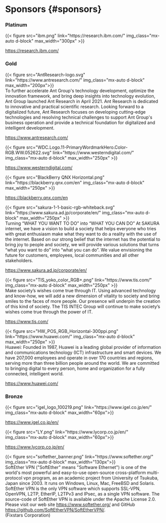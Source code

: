 # Sponsors {#sponsors}

<div class="mb-3 bg-white text-dark">

<h3 class="text-center gradient-platinum p-2 rounded">Platinum</h3>

<div class="row align-items-center">
<div class="col-md-4">
{{< figure src="ibm.png" link="https://research.ibm.com/" img_class="mx-auto d-block" max_width="300px" >}}
</div>
<div class="col-md-8">

https://research.ibm.com/
</div>
</div>

<h3 class="text-center gradient-gold p-2 rounded">Gold</h3>

<div class="row py-4">
<div class="col-md-4 align-self-center">
{{< figure src="AntResearch-logo.svg" link="https://www.antresearch.com/" img_class="mx-auto d-block" max_width="200px">}}
</div>
<div class="col-md-8">
To further accelerate Ant Group's technology development, optimize the innovation framework, and bring deep insights into technology evolution, Ant Group launched Ant Research in April 2021.
Ant Research is dedicated to innovative and practical scientific research. Looking forward to a digitalized future, Ant Research focuses on developing cutting-edge technologies and resolving technical challenges to support Ant Group's business operation and provide a technical foundation for digitalized and intelligent development.

https://www.antresearch.com/
</div>
</div>

<div class="row py-4">
<div class="col-md-4 align-self-center">
{{< figure src="WDC.Logo.11-PrimaryWordmarkHero.Color-RGB.WW.052622.svg" link="https://www.westerndigital.com/" img_class="mx-auto d-block" max_width="250px" >}}
</div>
<div class="col-md-8">

https://www.westerndigital.com/
</div>
</div>

<div class="row py-4">
<div class="col-md-4 align-self-center">
{{< figure src="BlackBerry QNX Horizontal.png" link="https://blackberry.qnx.com/en" img_class="mx-auto d-block" max_width="250px" >}}
</div>
<div class="col-md-8">

https://blackberry.qnx.com/en
</div>
</div>

<div class="row py-4">
<div class="col-md-4 align-self-center">
{{< figure src="sakura-1-1-basic-rgb-whiteback.svg" link="https://www.sakura.ad.jp/corporate/en/" img_class="mx-auto d-block" max_width="250px" >}}
</div>
<div class="col-md-8">
Turning “WHAT YOU WANT TO DO” into “WHAT YOU CAN DO”
At SAKURA internet, we have a vision to build a society that helps everyone who tries with great enthusiasm make what they want to do a reality with the use of the internet. Based on our strong belief that the internet has the potential to bring joy to people and society, we will provide various solutions that turns “what you want to do” into “what you can do”. We value envisioning the future for customers, employees, local communities and all other stakeholders.

https://www.sakura.ad.jp/corporate/en/
</div>
</div>

<div class="row py-4">
<div class="col-md-4 align-self-center">
{{< figure src="TIS_yoko_color_RGB+.png" link="https://www.tis.com/" img_class="mx-auto d-block" max_width="250px" >}}
</div>
<div class="col-md-8">
Make society’s wishes come true through IT.
Using advanced technology and know-how, we will add a new dimension of vitality to society and bring smiles to the faces of more people.
Our presence will underpin the creation of this kind of society.
The TIS INTEC Group will continue to make society’s wishes come true through the power of IT.

https://www.tis.com/
</div>
</div>

<div class="row py-4">
<div class="col-md-4">
{{< figure src="HW_POS_RGB_Horizontal-300ppi.png" link="https://www.huawei.com/" img_class="mx-auto d-block" max_width="250px" >}}
</div>
<div class="col-md-8">
Huawei: Founded in 1987, Huawei is a leading global provider of information and communications technology (ICT) infrastructure and smart devices. We have 207,000 employees and operate in over 170 countries and regions, serving more than three billion people around the world. We are committed to bringing digital to every person, home and organization for a fully connected, intelligent world.

https://www.huawei.com/
</div>
</div>


<h3 class="text-center gradient-bronze p-1 rounded">Bronze</h3>

<div class="row align-items-center">
<div class="col-md-4">
{{< figure src="igel_logo_100219.png" link="https://www.igel.co.jp/en/" img_class="mx-auto d-block" max_width="60px">}}
</div>
<div class="col-md-8">

https://www.igel.co.jp/en/
</div>
</div>

<div class="row align-items-center">
<div class="col-md">
{{< figure src="LY.png" link="https://www.lycorp.co.jp/en/" img_class="mx-auto d-block" max_width="60px">}}
</div>
<div class="col-md-8">

https://www.lycorp.co.jp/en/
</div>
</div>

<div class="row py-4">
<div class="col-md-4">
{{< figure src="softether_banner.png" link="https://www.softether.org/" img_class="mx-auto d-block" max_width="130px">}}
</div>
<div class="col-md-8">
SoftEther VPN ("SoftEther" means "Software Ethernet") is one of the world's most powerful and easy-to-use open-source cross-platform multi-protocol vpn program, as an academic project from University of Tsukuba, Japan since 2003. It runs on Windows, Linux, Mac, FreeBSD and Solaris. SoftEther VPN is the only VPN software which supports SSL-VPN, OpenVPN, L2TP, EtherIP, L2TPv3 and IPsec, as a single VPN software. The source-code of SoftEther VPN is available under the Apache License 2.0. Please visit our web site <a href="https://www.softether.org/">https://www.softether.org/</a> and GitHub <a href="https://github.com/SoftEtherVPN/SoftEtherVPN/">https://github.com/SoftEtherVPN/SoftEtherVPN/</a>.
</div>
</div>

<div class="row py-4">
<div class="col-md-4">
(Fixstars Corporation)
</div>
<div class="col-md-8">
</div>
</div>

</div>
